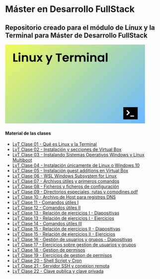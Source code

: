 <h1>Máster en Desarrollo FullStack</h1>

<h2>Repositorio creado para el módulo de Línux y la Terminal para Máster de Desarrollo FullStack</h2>

<img width="450px" src="00_indice_portada/Portada.jpg" alt="Portada del módulo de Línux y la Terminal" />

<h4>Material de las clases</h4>
<ul>
    <li><a target="_blank" href="https://github.com/ConquerBlocks/conquerblocks-linux-terminal/blob/master/01_clases/LyT%20Clase%2001%20-%20Qu%C3%A9%20es%20Linux%20y%20la%20Terminal.pdf">LyT Clase 01 - Qué es Linux y la Terminal</a></li>
    <li><a target="_blank" href="https://github.com/ConquerBlocks/conquerblocks-linux-terminal/blob/master/01_clases/LyT%20Clase%2002%20-%20Instalaci%C3%B3n%20y%20secciones%20de%20Virtual%20Box.pdf">LyT Clase 02 - Instalación y secciones de Virtual Box</a></li>
    <li><a target="_blank" href="https://github.com/ConquerBlocks/conquerblocks-linux-terminal/blob/master/01_clases/LyT%20Clase%2003%20-%20Instalando%20Sistemas%20Operativos%20Windows%20y%20Linux%20Multiboot.pdf">LyT Clase 03 - Instalando Sistemas Operativos Windows y Linux Multiboot</a></li>
    <li><a target="_blank" href="https://github.com/ConquerBlocks/conquerblocks-linux-terminal/blob/master/01_clases/LyT%20Clase%2004%20-%20Instalaci%C3%B3n%20%C3%BAnicamente%20de%20Linux%20o%20Windows%2010.pdf">LyT Clase 04 - Instalación únicamente de Linux o Windows 10</a></li>
    <li><a target="_blank" href="https://github.com/ConquerBlocks/conquerblocks-linux-terminal/blob/master/01_clases/LyT%20Clase%2005%20-%20Instalaci%C3%B3n%20guest%20additions%20en%20Virtual%20Box.pdf">LyT Clase 05 - Instalación guest additions en Virtual Box</a></li>
    <li><a target="_blank" href="https://github.com/ConquerBlocks/conquerblocks-linux-terminal/blob/master/01_clases/LyT%20Clase%2006%20-%20WSL%20Windows%20Subsystem%20for%20Linux.pdf">LyT Clase 06 - WSL Windows Subsystem for Linux</a></li>
    <li><a target="_blank" href="https://github.com/ConquerBlocks/conquerblocks-linux-terminal/blob/master/01_clases/LyT%20Clase%2007%20-%20Archivos%20%C3%BAtiles%20y%20primeros%20comandos.pdf">LyT Clase 07 - Archivos útiles y primeros comandos</a></li>
    <li><a target="_blank" href="https://github.com/ConquerBlocks/conquerblocks-linux-terminal/blob/master/01_clases/LyT%20Clase%2008%20-%20%20Ficheros%20y%20ficheros%20de%20configuraci%C3%B3n.pdf">LyT Clase 08 -  Ficheros y ficheros de configuración</a></li>
    <li><a target="_blank" href="https://github.com/ConquerBlocks/conquerblocks-linux-terminal/blob/master/01_clases/LyT%20Clase%2009%20-%20Directorios%20especiales%2C%20rutas%20y%20comodines.pdf">LyT Clase 09 - Directorios especiales, rutas y comodines.pdf</a></li>
    <li><a target="_blank" href="https://github.com/ConquerBlocks/conquerblocks-linux-terminal/blob/master/01_clases/LyT%20Clase%2010%20-%20Archivo%20de%20Host%20para%20registros%20DNS.pdf">LyT Clase 10 - Archivo de Host para registros DNS</a></li>
    <li><a target="_blank" href="https://github.com/ConquerBlocks/conquerblocks-linux-terminal/blob/master/01_clases/LyT%20Clase%2011%20-%20Comandos%20%C3%BAtiles%20I.pdf">LyT Clase 11 - Comandos útiles I</a></li>
    <li><a target="_blank" href="https://github.com/ConquerBlocks/conquerblocks-linux-terminal/blob/master/01_clases/LyT%20Clase%2012%20-%20Comandos%20%C3%BAtiles%20II.pdf">LyT Clase 12 - Comandos útiles II</a></li>
    <li><a target="_blank" href="https://github.com/ConquerBlocks/conquerblocks-linux-terminal/blob/master/01_clases/LyT%20Clase%2013%20-%20Relaci%C3%B3n%20de%20ejercicios%20I.pdf">LyT Clase 13 - Relación de ejercicios I - Diapositivas</a></li>
    <li><a target="_blank" href="https://github.com/ConquerBlocks/conquerblocks-linux-terminal/blob/master/01_clases/LyT%20Clase%2013%20-%20Relaci%C3%B3n%20de%20ejercicios%20I.md">LyT Clase 13 - Relación de ejercicios I - Ejercicios</a></li>
    <li><a target="_blank" href="https://github.com/ConquerBlocks/conquerblocks-linux-terminal/blob/master/01_clases/LyT%20Clase%2014%20-%20Comandos%20%C3%BAtiles%20III.pdf">LyT Clase 14 - Comandos útiles III</a></li>
    <li><a target="_blank" href="https://github.com/ConquerBlocks/conquerblocks-linux-terminal/blob/master/01_clases/LyT%20Clase%2015%20-%20Relaci%C3%B3n%20de%20ejercicios%20II.pdf">LyT Clase 15 - Relación de ejercicios II - Diapositivas</a></li>
    <li><a target="_blank" href="https://github.com/ConquerBlocks/conquerblocks-linux-terminal/blob/master/01_clases/LyT%20Clase%2015%20-%20Relaci%C3%B3n%20de%20ejercicios%20II.md">LyT Clase 15 - Relación de ejercicios II - Ejercicios</a></li>
    <li><a target="_blank" href="./01_clases/LyT Clase 16 - Gestión de usuarios y grupos.pdf">LyT Clase 16 - Gestión de usuarios y grupos - Diapositivas</a></li>
    <li><a target="_blank" href="./01_clases/LyT Clase 17 - Ejercicios sobre gestion de usuarios y grupos.pdf">LyT Clase 17 - Ejercicios sobre gestion de usuarios y grupos</a></li>
    <li><a target="_blank" href="./01_clases/LyT Clase 18 - Gestion de permisos.pdf">LyT Clase 18 - Gestion de permisos</a></li>
    <li><a target="_blank" href="./01_clases/LyT Clase 19 - Ejercicios de gestion de permisos.pdf">LyT Clase 19 - Ejercicios de gestion de permisos</a></li>
    <li><a target="_blank" href="./01_clases/LyT Clase 20 - Shell Script y Cron.pdf">LyT Clase 20 - Shell Script y Cron</a></li>
    <li><a target="_blank" href="./01_clases/LyT Clase 21 - Servidor SSH y conexion remota.pdf">LyT Clase 21 - Servidor SSH y conexion remota</a></li>
    <li><a target="_blank" href="./01_clases/LyT Clase 22 - Clave publica y clave privada.pdf">LyT Clase 22 - Clave publica y clave privada</a></li>
</ul>
